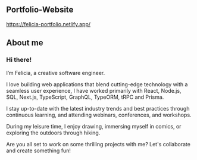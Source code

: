 ## Portfolio-Website
https://felicia-portfolio.netlify.app/

## About me
### Hi there!

I’m Felicia, a creative software engineer.

I love building web applications that blend cutting-edge technology with a seamless user experience, I have worked primarily with React, Node.js, SQL, Next.js, TypeScript, GraphQL, TypeORM, tRPC and Prisma.

I stay up-to-date with the latest industry trends and best practices through continuous learning, and attending webinars, conferences, and workshops.

During my leisure time, I enjoy drawing, immersing myself in comics, or exploring the outdoors through hiking.

Are you all set to work on some thrilling projects with me? Let's collaborate and create something fun!
